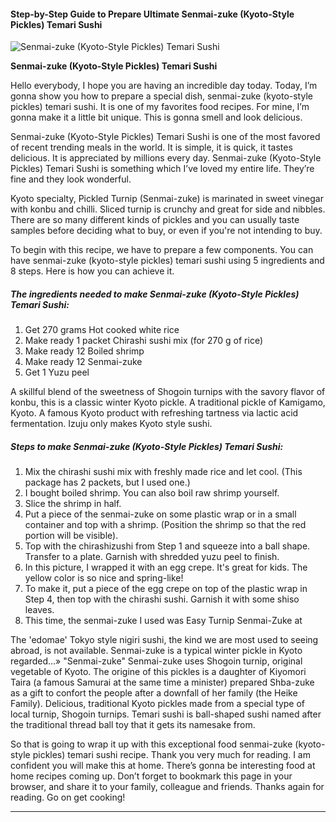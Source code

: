             

#### Step-by-Step Guide to Prepare Ultimate Senmai-zuke (Kyoto-Style Pickles) Temari Sushi

![Senmai-zuke (Kyoto-Style Pickles) Temari Sushi](https://img-global.cpcdn.com/recipes/6335756097290240/751x532cq70/senmai-zuke-kyoto-style-pickles-temari-sushi-recipe-main-photo.jpg)

**Senmai-zuke (Kyoto-Style Pickles) Temari Sushi**

Hello everybody, I hope you are having an incredible day today. Today, I’m gonna show you how to prepare a special dish, senmai-zuke (kyoto-style pickles) temari sushi. It is one of my favorites food recipes. For mine, I’m gonna make it a little bit unique. This is gonna smell and look delicious.

Senmai-zuke (Kyoto-Style Pickles) Temari Sushi is one of the most favored of recent trending meals in the world. It is simple, it is quick, it tastes delicious. It is appreciated by millions every day. Senmai-zuke (Kyoto-Style Pickles) Temari Sushi is something which I’ve loved my entire life. They’re fine and they look wonderful.

Kyoto specialty, Pickled Turnip (Senmai-zuke) is marinated in sweet vinegar with konbu and chilli. Sliced turnip is crunchy and great for side and nibbles. There are so many different kinds of pickles and you can usually taste samples before deciding what to buy, or even if you're not intending to buy.

To begin with this recipe, we have to prepare a few components. You can have senmai-zuke (kyoto-style pickles) temari sushi using 5 ingredients and 8 steps. Here is how you can achieve it.

##### The ingredients needed to make Senmai-zuke (Kyoto-Style Pickles) Temari Sushi:

1.  Get 270 grams Hot cooked white rice
2.  Make ready 1 packet Chirashi sushi mix (for 270 g of rice)
3.  Make ready 12 Boiled shrimp
4.  Make ready 12 Senmai-zuke
5.  Get 1 Yuzu peel

A skillful blend of the sweetness of Shogoin turnips with the savory flavor of konbu, this is a classic winter Kyoto pickle. A traditional pickle of Kamigamo, Kyoto. A famous Kyoto product with refreshing tartness via lactic acid fermentation. Izuju only makes Kyoto style sushi.

##### Steps to make Senmai-zuke (Kyoto-Style Pickles) Temari Sushi:

1.  Mix the chirashi sushi mix with freshly made rice and let cool. (This package has 2 packets, but I used one.)
2.  I bought boiled shrimp. You can also boil raw shrimp yourself.
3.  Slice the shrimp in half.
4.  Put a piece of the senmai-zuke on some plastic wrap or in a small container and top with a shrimp. (Position the shrimp so that the red portion will be visible).
5.  Top with the chirashizushi from Step 1 and squeeze into a ball shape. Transfer to a plate. Garnish with shredded yuzu peel to finish.
6.  In this picture, I wrapped it with an egg crepe. It's great for kids. The yellow color is so nice and spring-like!
7.  To make it, put a piece of the egg crepe on top of the plastic wrap in Step 4, then top with the chirashi sushi. Garnish it with some shiso leaves.
8.  This time, the senmai-zuke I used was Easy Turnip Senmai-Zuke at

The 'edomae' Tokyo style nigiri sushi, the kind we are most used to seeing abroad, is not available. Senmai-zuke is a typical winter pickle in Kyoto regarded…» "Senmai-zuke" Senmai-zuke uses Shogoin turnip, original vegetable of Kyoto. The origine of this pickles is a daughter of Kiyomori Taira (a famous Samurai at the same time a minister) prepared Shba-zuke as a gift to confort the people after a downfall of her family (the Heike Family). Delicious, traditional Kyoto pickles made from a special type of local turnip, Shogoin turnips. Temari sushi is ball-shaped sushi named after the traditional thread ball toy that it gets its namesake from.

So that is going to wrap it up with this exceptional food senmai-zuke (kyoto-style pickles) temari sushi recipe. Thank you very much for reading. I am confident you will make this at home. There’s gonna be interesting food at home recipes coming up. Don’t forget to bookmark this page in your browser, and share it to your family, colleague and friends. Thanks again for reading. Go on get cooking!

* * *